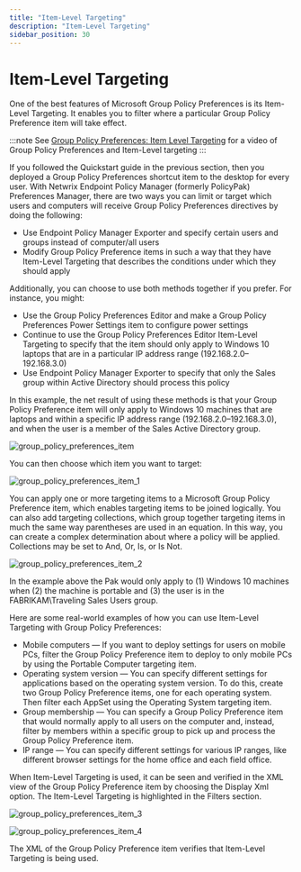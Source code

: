 ```yaml
---
title: "Item-Level Targeting"
description: "Item-Level Targeting"
sidebar_position: 30
---
```


# Item-Level Targeting

One of the best features of Microsoft Group Policy Preferences is its Item-Level Targeting. It
enables you to filter where a particular Group Policy Preference item will take effect.

:::note
See [Group Policy Preferences: Item Level Targeting](/docs/endpointpolicymanager/archive/itemleveltartgeting.md)
for a video of Group Policy Preferences and Item-Level targeting
:::


If you followed the Quickstart guide in the previous section, then you deployed a Group Policy
Preferences shortcut item to the desktop for every user. With Netwrix Endpoint Policy Manager
(formerly PolicyPak) Preferences Manager, there are two ways you can limit or target which users and
computers will receive Group Policy Preferences directives by doing the following:

- Use Endpoint Policy Manager Exporter and specify certain users and groups instead of computer/all
  users
- Modify Group Policy Preference items in such a way that they have Item-Level Targeting that
  describes the conditions under which they should apply

Additionally, you can choose to use both methods together if you prefer. For instance, you might:

- Use the Group Policy Preferences Editor and make a Group Policy Preferences Power Settings item to
  configure power settings
- Continue to use the Group Policy Preferences Editor Item-Level Targeting to specify that the item
  should only apply to Windows 10 laptops that are in a particular IP address range
  (192.168.2.0–192.168.3.0)
- Use Endpoint Policy Manager Exporter to specify that only the Sales group within Active Directory
  should process this policy

In this example, the net result of using these methods is that your Group Policy Preference item
will only apply to Windows 10 machines that are laptops and within a specific IP address range
(192.168.2.0–192.168.3.0), and when the user is a member of the Sales Active Directory group.

![group_policy_preferences_item](/images/endpointpolicymanager/preferences/group_policy_preferences_item.webp)

You can then choose which item you want to target:

![group_policy_preferences_item_1](/images/endpointpolicymanager/preferences/group_policy_preferences_item_1.webp)

You can apply one or more targeting items to a Microsoft Group Policy Preference item, which enables
targeting items to be joined logically. You can also add targeting collections, which group together
targeting items in much the same way parentheses are used in an equation. In this way, you can
create a complex determination about where a policy will be applied. Collections may be set to And,
Or, Is, or Is Not.

![group_policy_preferences_item_2](/images/endpointpolicymanager/preferences/group_policy_preferences_item_2.webp)

In the example above the Pak would only apply to (1) Windows 10 machines when (2) the machine is
portable and (3) the user is in the FABRIKAM\Traveling Sales Users group.

Here are some real-world examples of how you can use Item-Level Targeting with Group Policy
Preferences:

- Mobile computers — If you want to deploy settings for users on mobile PCs, filter the Group Policy
  Preference item to deploy to only mobile PCs by using the Portable Computer targeting item.
- Operating system version — You can specify different settings for applications based on the
  operating system version. To do this, create two Group Policy Preference items, one for each
  operating system. Then filter each AppSet using the Operating System targeting item.
- Group membership — You can specify a Group Policy Preference item that would normally apply to all
  users on the computer and, instead, filter by members within a specific group to pick up and
  process the Group Policy Preference item.
- IP range — You can specify different settings for various IP ranges, like different browser
  settings for the home office and each field office.

When Item-Level Targeting is used, it can be seen and verified in the XML view of the Group Policy
Preference item by choosing the Display Xml option. The Item-Level Targeting is highlighted in the
Filters section.

![group_policy_preferences_item_3](/images/endpointpolicymanager/preferences/group_policy_preferences_item_3.webp)

![group_policy_preferences_item_4](/images/endpointpolicymanager/preferences/group_policy_preferences_item_4.webp)

The XML of the Group Policy Preference item verifies that Item-Level Targeting is being used.
